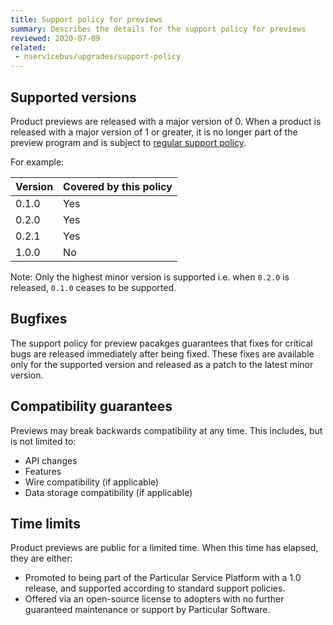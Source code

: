 ```yaml
---
title: Support policy for previews
summary: Describes the details for the support policy for previews
reviewed: 2020-07-09
related:
 - nservicebus/upgrades/support-policy
---
```


## Supported versions

Product previews are released with a major version of 0. When a product is released with a major version of 1 or greater, it is no longer part of the preview program and is subject to [regular support policy](/nservicebus/upgrades/support-policy.md).

For example:

| Version | Covered by this policy |
| --- | --- |
| 0.1.0 | Yes |
| 0.2.0 | Yes |
| 0.2.1 | Yes |
| 1.0.0 | No |

Note: Only the highest minor version is supported i.e. when `0.2.0` is released, `0.1.0` ceases to be supported.

## Bugfixes

The support policy for preview pacakges guarantees that fixes for critical bugs are released immediately after being fixed. These fixes are available only for the supported version and released as a patch to the latest minor version.

## Compatibility guarantees

Previews may break backwards compatibility at any time. This includes, but is not limited to:

- API changes
- Features
- Wire compatibility (if applicable)
- Data storage compatibility (if applicable)

## Time limits

Product previews are public for a limited time. When this time has elapsed, they are either:

- Promoted to being part of the Particular Service Platform with a 1.0 release, and supported according to standard support policies.
- Offered via an open-source license to adopters with no further guaranteed maintenance or support by Particular Software.
